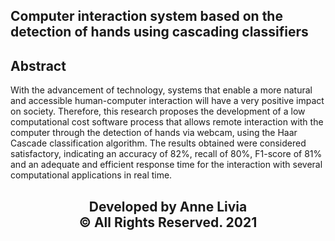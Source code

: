## Computer interaction system based on the detection of hands using cascading classifiers

## Abstract

With the advancement of technology, systems that enable a more natural and accessible human-computer interaction will have a very positive impact on society. Therefore, this research proposes the development of a low computational cost software process that allows remote interaction with the computer through the detection of hands via webcam, using the Haar Cascade classification algorithm. The results obtained were considered satisfactory, indicating an accuracy of 82%, recall of 80%, F1-score of 81% and an adequate and efficient response time for the interaction with several computational applications in real time.

<h2 align="center"> Developed by Anne Livia
<br/>© All Rights Reserved. 2021<br/><br/></h2>